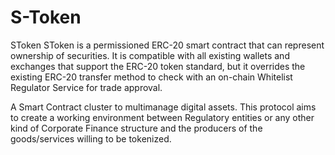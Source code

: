 # S-Token

SToken SToken is a permissioned ERC-20 smart contract that can represent ownership of securities. It is compatible with all existing wallets and exchanges that support the ERC-20 token standard, but it overrides the existing ERC-20 transfer method to check with an on-chain Whitelist Regulator Service for trade approval.

A Smart Contract cluster to multimanage digital assets. This protocol aims to create a working environment between Regulatory entities or any other kind of Corporate Finance structure and the producers of the goods/services willing to be tokenized.
